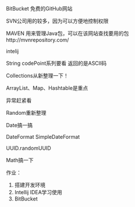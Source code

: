 BitBucket 免费的GitHub网站

SVN公司用的较多，因为可以方便地控制权限

MAVEN 用来管理Java包，可以在该网站查找要用的包http://mvnrepository.com/

intelij



String  codePoint系列要看  返回的是ASCII码

Collections从新整理一下！

ArrayList、Map、Hashtable是重点

异常赶紧看

Random重新整理

Date搞一搞

DateFormat SimpleDateFormat

UUID.randomUUID

Math搞一下


作业：
1. 搭建开发环境
2. Intellij IDEA学习使用
3. BitBucket
